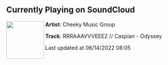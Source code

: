 ## Currently Playing on SoundCloud

[<img align="left" width="100" src="https://i1.sndcdn.com/artworks-DzBH3WdXTQeSUr7g-fY80dg-t500x500.jpg">](https://soundcloud.com/cheekymusicgroup/rrraaavvveee2-caspian-odyssey)

**Artist**: Cheeky Music Group 

**Track**: RRRAAAVVVEEE2 // Caspian - Odyssey

Last updated at 06/14/2022 08:05
